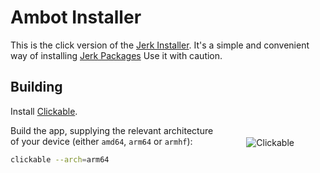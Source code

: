 # Ambot Installer
This is the click version of the [Jerk Installer](https://github.com/kugiigi/jerk-installer).
It's a simple and convenient way of installing [Jerk Packages](https://github.com/kugiigi/jerk-packages)
Use it with caution.

## Building
<a href="https://clickable-ut.dev/en/latest/install.html"><img align="right" src="https://clickable-ut.dev/en/latest/_static/logo.png" alt="Clickable" style="float:right;margin:50px" /></a>

Install [Clickable](https://clickable-ut.dev/).

Build the app, supplying the relevant architecture of your device (either `amd64`, `arm64` or `armhf`):

```bash
clickable --arch=arm64
```

